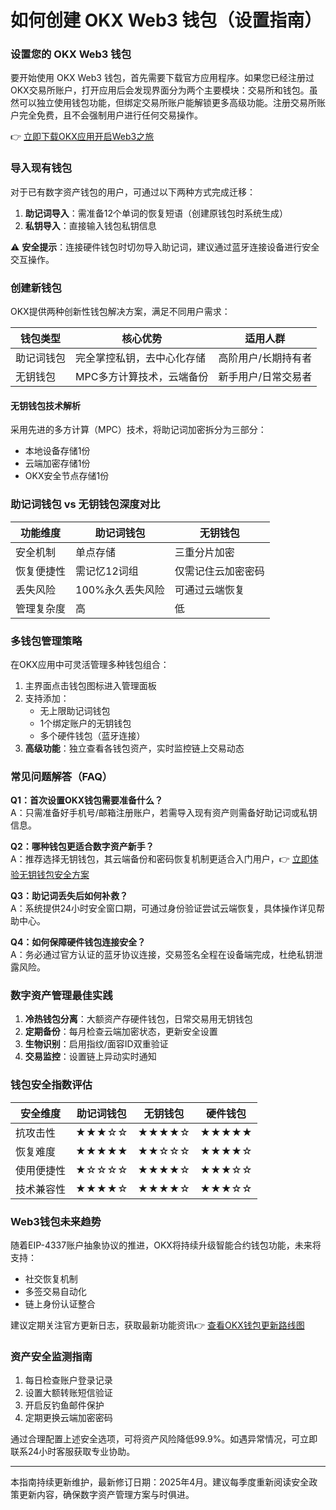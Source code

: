 # 如何创建 OKX Web3 钱包（设置指南）

### 设置您的 OKX Web3 钱包
要开始使用 OKX Web3 钱包，首先需要下载官方应用程序。如果您已经注册过OKX交易所账户，打开应用后会发现界面分为两个主要模块：交易所和钱包。虽然可以独立使用钱包功能，但绑定交易所账户能解锁更多高级功能。注册交易所账户完全免费，且不会强制用户进行任何交易操作。

👉 [立即下载OKX应用开启Web3之旅](https://bit.ly/okx_welcome)

### 导入现有钱包
对于已有数字资产钱包的用户，可通过以下两种方式完成迁移：
1. **助记词导入**：需准备12个单词的恢复短语（创建原钱包时系统生成）
2. **私钥导入**：直接输入钱包私钥信息

⚠️ **安全提示**：连接硬件钱包时切勿导入助记词，建议通过蓝牙连接设备进行安全交互操作。

### 创建新钱包
OKX提供两种创新性钱包解决方案，满足不同用户需求：

| 钱包类型       | 核心优势                     | 适用人群               |
|----------------|----------------------------|------------------------|
| 助记词钱包     | 完全掌控私钥，去中心化存储   | 高阶用户/长期持有者    |
| 无钥钱包       | MPC多方计算技术，云端备份    | 新手用户/日常交易者    |

#### 无钥钱包技术解析
采用先进的多方计算（MPC）技术，将助记词加密拆分为三部分：
- 本地设备存储1份
- 云端加密存储1份
- OKX安全节点存储1份

### 助记词钱包 vs 无钥钱包深度对比
| 功能维度       | 助记词钱包                 | 无钥钱包                 |
|----------------|--------------------------|--------------------------|
| 安全机制       | 单点存储                 | 三重分片加密             |
| 恢复便捷性     | 需记忆12词组             | 仅需记住云加密密码       |
| 丢失风险       | 100%永久丢失风险         | 可通过云端恢复           |
| 管理复杂度     | 高                       | 低                       |

### 多钱包管理策略
在OKX应用中可灵活管理多种钱包组合：
1. 主界面点击钱包图标进入管理面板
2. 支持添加：
   - 无上限助记词钱包
   - 1个绑定账户的无钥钱包
   - 多个硬件钱包（蓝牙连接）
3. **高级功能**：独立查看各钱包资产，实时监控链上交易动态

### 常见问题解答（FAQ）
**Q1：首次设置OKX钱包需要准备什么？**  
A：只需准备好手机号/邮箱注册账户，若需导入现有资产则需备好助记词或私钥信息。

**Q2：哪种钱包更适合数字资产新手？**  
A：推荐选择无钥钱包，其云端备份和密码恢复机制更适合入门用户，👉 [立即体验无钥钱包安全方案](https://bit.ly/okx_welcome)

**Q3：助记词丢失后如何补救？**  
A：系统提供24小时安全窗口期，可通过身份验证尝试云端恢复，具体操作详见帮助中心。

**Q4：如何保障硬件钱包连接安全？**  
A：务必通过官方认证的蓝牙协议连接，交易签名全程在设备端完成，杜绝私钥泄露风险。

### 数字资产管理最佳实践
1. **冷热钱包分离**：大额资产存硬件钱包，日常交易用无钥钱包
2. **定期备份**：每月检查云端加密状态，更新安全设置
3. **生物识别**：启用指纹/面容ID双重验证
4. **交易监控**：设置链上异动实时通知

### 钱包安全指数评估
| 安全维度       | 助记词钱包 | 无钥钱包 | 硬件钱包 |
|----------------|------------|----------|----------|
| 抗攻击性       | ★★★☆☆      | ★★★★☆    | ★★★★★    |
| 恢复难度       | ★★★★★      | ★★☆☆☆    | ★★★★☆    |
| 使用便捷性     | ★☆☆☆☆      | ★★★★☆    | ★★★☆☆    |
| 技术兼容性     | ★★★★☆      | ★★★★☆    | ★★★☆☆    |

### Web3钱包未来趋势
随着EIP-4337账户抽象协议的推进，OKX将持续升级智能合约钱包功能，未来将支持：
- 社交恢复机制
- 多签交易自动化
- 链上身份认证整合

建议定期关注官方更新日志，获取最新功能资讯👉 [查看OKX钱包更新路线图](https://bit.ly/okx_welcome)

### 资产安全监测指南
1. 每日检查账户登录记录
2. 设置大额转账短信验证
3. 开启反钓鱼邮件保护
4. 定期更换云端加密密码

通过合理配置上述安全选项，可将资产风险降低99.9%。如遇异常情况，可立即联系24小时客服获取专业协助。

---

本指南持续更新维护，最新修订日期：2025年4月。建议每季度重新阅读安全政策更新内容，确保数字资产管理方案与时俱进。